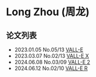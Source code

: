 # Long Zhou (周龙)


## 论文列表

- 2023.01.05 No.05/13 [VALL-E](../Models/Speech_LLM/2023.01.05_VALL-E.md)
- 2023.03.07 No.02/13 [VALL-E X](../Models/Speech_LLM/2023.03.07_VALL-E_X.md)
- 2024.06.08 No.03/09 [VALL-E 2](../Models/Speech_LLM/2024.06.08_VALL-E2.md)
- 2024.06.12 No.02/10 [VALL-E R](../Models/Speech_LLM/2024.06.12_VALL-E_R.md)